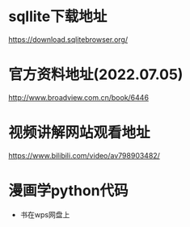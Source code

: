 

# sqllite下载地址
https://download.sqlitebrowser.org/

# 官方资料地址(2022.07.05)
http://www.broadview.com.cn/book/6446

# 视频讲解网站观看地址
https://www.bilibili.com/video/av798903482/

# 漫画学python代码
- 书在wps网盘上

